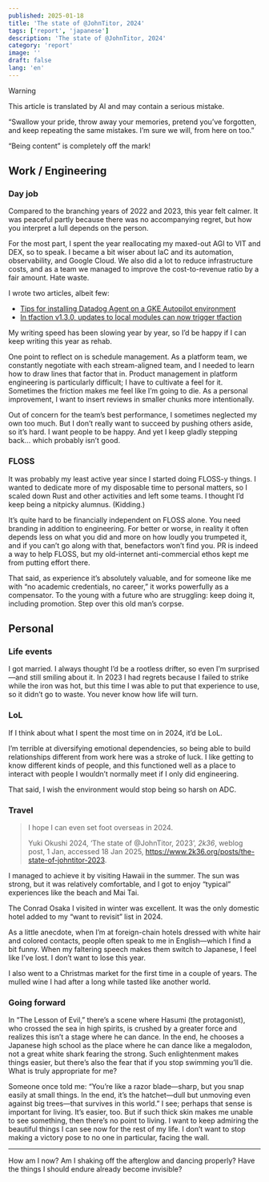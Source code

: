 ```yaml
---
published: 2025-01-18
title: 'The state of @JohnTitor, 2024'
tags: ['report', 'japanese']
description: 'The state of @JohnTitor, 2024'
category: 'report'
image: ''
draft: false
lang: 'en'
---
```

> [!WARNING]
> This article is translated by AI and may contain a serious mistake.

“Swallow your pride, throw away your memories, pretend you’ve forgotten, and keep repeating the same mistakes. I’m sure we will, from here on too.”

“Being content” is completely off the mark!

## Work / Engineering

### Day job

Compared to the branching years of 2022 and 2023, this year felt calmer.
It was peaceful partly because there was no accompanying regret, but how you interpret a lull depends on the person.

For the most part, I spent the year reallocating my maxed-out AGI to VIT and DEX, so to speak.
I became a bit wiser about IaC and its automation, observability, and Google Cloud.
We also did a lot to reduce infrastructure costs, and as a team we managed to improve the cost-to-revenue ratio by a fair amount. Hate waste.

I wrote two articles, albeit few:

- [Tips for installing Datadog Agent on a GKE Autopilot environment](https://zenn.dev/canary_techblog/articles/1bd40c435bd69e)
- [In tfaction v1.3.0, updates to local modules can now trigger tfaction](https://zenn.dev/canary_techblog/articles/bcb7a8a249d6ff)

My writing speed has been slowing year by year, so I’d be happy if I can keep writing this year as rehab.

One point to reflect on is schedule management.
As a platform team, we constantly negotiate with each stream-aligned team, and I needed to learn how to draw lines that factor that in.
Product management in platform engineering is particularly difficult; I have to cultivate a feel for it.
Sometimes the friction makes me feel like I’m going to die.
As a personal improvement, I want to insert reviews in smaller chunks more intentionally.

Out of concern for the team’s best performance, I sometimes neglected my own too much.
But I don’t really want to succeed by pushing others aside, so it’s hard.
I want people to be happy.
And yet I keep gladly stepping back… which probably isn’t good.

### FLOSS

It was probably my least active year since I started doing FLOSS-y things.
I wanted to dedicate more of my disposable time to personal matters, so I scaled down Rust and other activities and left some teams.
I thought I’d keep being a nitpicky alumnus. (Kidding.)

It’s quite hard to be financially independent on FLOSS alone.
You need branding in addition to engineering.
For better or worse, in reality it often depends less on what you did and more on how loudly you trumpeted it, and if you can’t go along with that, benefactors won’t find you.
PR is indeed a way to help FLOSS, but my old-internet anti-commercial ethos kept me from putting effort there.

That said, as experience it’s absolutely valuable, and for someone like me with “no academic credentials, no career,” it works powerfully as a compensator.
To the young with a future who are struggling: keep doing it, including promotion. Step over this old man’s corpse.

## Personal

### Life events

I got married.
I always thought I’d be a rootless drifter, so even I’m surprised—and still smiling about it.
In 2023 I had regrets because I failed to strike while the iron was hot, but this time I was able to put that experience to use, so it didn’t go to waste. You never know how life will turn.

### LoL

If I think about what I spent the most time on in 2024, it’d be LoL.

I’m terrible at diversifying emotional dependencies, so being able to build relationships different from work here was a stroke of luck.
I like getting to know different kinds of people, and this functioned well as a place to interact with people I wouldn’t normally meet if I only did engineering.

That said, I wish the environment would stop being so harsh on ADC.

### Travel

> I hope I can even set foot overseas in 2024.
>
> Yuki Okushi 2024, ‘The state of @JohnTitor, 2023’, _2k36_, weblog post, 1 Jan, accessed 18 Jan 2025, <https://www.2k36.org/posts/the-state-of-johntitor-2023>.

I managed to achieve it by visiting Hawaii in the summer. The sun was strong, but it was relatively comfortable, and I got to enjoy “typical” experiences like the beach and Mai Tai.

The Conrad Osaka I visited in winter was excellent. It was the only domestic hotel added to my “want to revisit” list in 2024.

As a little anecdote, when I’m at foreign-chain hotels dressed with white hair and colored contacts, people often speak to me in English—which I find a bit funny. When my faltering speech makes them switch to Japanese, I feel like I’ve lost. I don’t want to lose this year.

I also went to a Christmas market for the first time in a couple of years. The mulled wine I had after a long while tasted like another world.

### Going forward

In “The Lesson of Evil,” there’s a scene where Hasumi (the protagonist), who crossed the sea in high spirits, is crushed by a greater force and realizes this isn’t a stage where he can dance. In the end, he chooses a Japanese high school as the place where he can dance like a megalodon, not a great white shark fearing the strong.
Such enlightenment makes things easier, but there’s also the fear that if you stop swimming you’ll die.
What is truly appropriate for me?

Someone once told me: “You’re like a razor blade—sharp, but you snap easily at small things. In the end, it’s the hatchet—dull but unmoving even against big trees—that survives in this world.”
I see; perhaps that sense is important for living. It’s easier, too.
But if such thick skin makes me unable to see something, then there’s no point to living.
I want to keep admiring the beautiful things I can see now for the rest of my life.
I don’t want to stop making a victory pose to no one in particular, facing the wall.

---

How am I now? Am I shaking off the afterglow and dancing properly? Have the things I should endure already become invisible?
